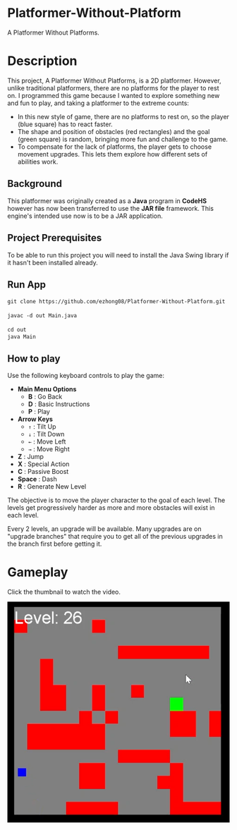 # Platformer-Without-Platform
A Platformer Without Platforms.



# Description
This project, A Platformer Without Platforms, is a 2D platformer. However, unlike traditional platformers, there are no platforms for the player to rest on. I programmed this game because I wanted to explore something new and fun to play, and taking a platformer to the extreme counts:
-	In this new style of game, there are no platforms to rest on, so the player (blue square) has to react faster.
-	The shape and position of obstacles (red rectangles) and the goal (green square) is random, bringing more fun and challenge to the game.
-	To compensate for the lack of platforms, the player gets to choose movement upgrades. This lets them explore how different sets of abilities work.

## Background

This platformer was originally created as a **Java** program in **CodeHS** however has now been transferred to use the **JAR file** framework. This engine's intended use now is to be a JAR application.

## Project Prerequisites

To be able to run this project you will need to install the Java Swing library if it hasn't been installed already.

## Run App
    
    git clone https://github.com/ezhong08/Platformer-Without-Platform.git

    javac -d out Main.java

    cd out
    java Main

## How to play

Use the following keyboard controls to play the game:

- **Main Menu Options**
  - **B** : Go Back
  - **D** : Basic Instructions
  - **P** : Play
- **Arrow Keys**
  - `↑` : Tilt Up
  - `↓` : Tilt Down
  - `←` : Move Left
  - `→` : Move Right
- **Z** : Jump
- **X** : Special Action
- **C** : Passive Boost
- **Space** : Dash
- **R** : Generate New Level

The objective is to move the player character to the goal of each level. The levels get progressively harder as more and more obstacles will exist in each level.

Every 2 levels, an upgrade will be available. Many upgrades are on "upgrade branches" that require you to get all of the previous upgrades in the branch first before getting it.


# Gameplay
Click the thumbnail to watch the video.

[![Watch the video](PlatformerClipThumbnail1.png)](PlatformerClip1.mp4)